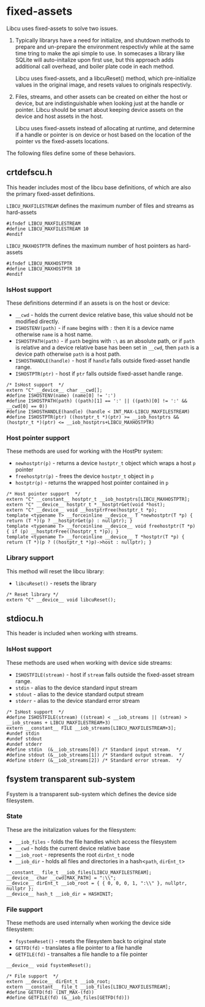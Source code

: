 # fixed-assets

Libcu uses fixed-assets to solve two issues.

1. Typically librarys have a need for initialize, and shutdown methods to prepare and un-prepare the environment respectivly while at the same time tring to make the api simple to use. In somecases a library like SQLite will auto-initalize upon first use, but this approach adds additional call overhead, and boiler plate code in each method.

   Libcu uses fixed-assets, and a libcuReset() method, which pre-initialize values in the original image, and resets values to originals respectivly.

2. Files, streams, and other assets can be created on either the host or device, but are indistinguishable when looking just at the handle or pointer. Libcu should be smart about keeping device assets on the device and host assets in the host.

    Libcu uses fixed-assets instead of allocating at runtime, and determine if a handle or pointer is on device or host based on the location of the pointer vs the fixed-assets locations.


The following files define some of these behaviors.


## crtdefscu.h

This header includes most of the libcu base definitions, of which are also the primary fixed-asset definitions.

`LIBCU_MAXFILESTREAM` defines the maximum number of files and streams as hard-assets
```
#ifndef LIBCU_MAXFILESTREAM
#define LIBCU_MAXFILESTREAM 10
#endif
```

`LIBCU_MAXHOSTPTR` defines the maximum number of host pointers as hard-assets
```
#ifndef LIBCU_MAXHOSTPTR
#define LIBCU_MAXHOSTPTR 10
#endif
```

### IsHost support
These definitions determind if an assets is on the host or device:
* `__cwd` - holds the current device relative base, this value should not be modified directly.
* `ISHOSTENV(path)` - if `name` begins with `:` then it is a device name otherwise `name` is a host name.
* `ISHOSTPATH(path)` - if `path` begins with `:\` as an absolute path, or if `path` is relative and a device relative base has been set in `__cwd`, then `path` is a device path otherwise `path` is a host path.
* `ISHOSTHANDLE(handle)` - host if `handle` falls outside fixed-asset handle range.
* `ISHOSTPTR(ptr)` - host if `ptr` falls outside fixed-asset handle range.
```
/* IsHost support  */
extern "C" __device__ char __cwd[];
#define ISHOSTENV(name) (name[0] != ':')
#define ISHOSTPATH(path) ((path)[1] == ':' || ((path)[0] != ':' && __cwd[0] == 0))
#define ISHOSTHANDLE(handle) (handle < INT_MAX-LIBCU_MAXFILESTREAM)
#define ISHOSTPTR(ptr) ((hostptr_t *)(ptr) >= __iob_hostptrs && (hostptr_t *)(ptr) <= __iob_hostptrs+LIBCU_MAXHOSTPTR)
```

### Host pointer support
These methods are used for working with the HostPtr system:
* `newhostptr(p)` - returns a device `hostptr_t` object which wraps a host `p` pointer
* `freehostptr(p)` - frees the device `hostptr_t` object in `p`
* `hostptr(p)` - returns the wrapped host pointer contained in `p`
```
/* Host pointer support  */
extern "C" __constant__ hostptr_t __iob_hostptrs[LIBCU_MAXHOSTPTR];
extern "C" __device__ hostptr_t *__hostptrGet(void *host);
extern "C" __device__ void __hostptrFree(hostptr_t *p);
template <typename T> __forceinline __device__ T *newhostptr(T *p) { return (T *)(p ? __hostptrGet(p) : nullptr); }
template <typename T> __forceinline __device__ void freehostptr(T *p) { if (p) __hostptrFree((hostptr_t *)p); }
template <typename T> __forceinline __device__ T *hostptr(T *p) { return (T *)(p ? ((hostptr_t *)p)->host : nullptr); }
```

### Library support
This method will reset the libcu library:
* `libcuReset()` - resets the library
```
/* Reset library */
extern "C" __device__ void libcuReset();
```


## stdiocu.h

This header is included when working with streams.

### IsHost support
These methods are used when working with device side streams:
* `ISHOSTFILE(stream)` - host if `stream` falls outside the fixed-asset stream range.
* `stdin` - alias to the device standard input stream
* `stdout` - alias to the device standard output stream
* `stderr` - alias to the device standard error stream
```
/* IsHost support  */
#define ISHOSTFILE(stream) ((stream) < __iob_streams || (stream) > __iob_streams + LIBCU_MAXFILESTREAM+3)
extern __constant__ FILE __iob_streams[LIBCU_MAXFILESTREAM+3];
#undef stdin
#undef stdout
#undef stderr
#define stdin  (&__iob_streams[0]) /* Standard input stream.  */
#define stdout (&__iob_streams[1]) /* Standard output stream.  */
#define stderr (&__iob_streams[2]) /* Standard error stream.  */
```


## fsystem transparent sub-system

Fsystem is a transparent sub-system which defines the device side filesystem.

### State
These are the initalization values for the filesystem:
* `__iob_files` - folds the file handles which access the filesystem
* `__cwd` - holds the current device relative base
* `__iob_root` - represents the root `dirEnt_t` node
* `__iob_dir` - holds all files and directories in a hash<`path`, `dirEnt_t`>
```
__constant__ file_t __iob_files[LIBCU_MAXFILESTREAM];
__device__ char __cwd[MAX_PATH] = ":\\";
__device__ dirEnt_t __iob_root = { { 0, 0, 0, 1, ":\\" }, nullptr, nullptr };
__device__ hash_t __iob_dir = HASHINIT;
```

### File support
These methods are used internally when working the device side filesystem:
* `fsystemReset()` - resets the filesystem back to original state
* `GETFD(fd)` - translates a file pointer to a file handle
* `GETFILE(fd)` - transaltes a file handle to a file pointer
```
__device__ void fsystemReset();

/* File support  */
extern __device__ dirEnt_t __iob_root;
extern __constant__ file_t __iob_files[LIBCU_MAXFILESTREAM];
#define GETFD(fd) (INT_MAX-(fd))
#define GETFILE(fd) (&__iob_files[GETFD(fd)])
```
